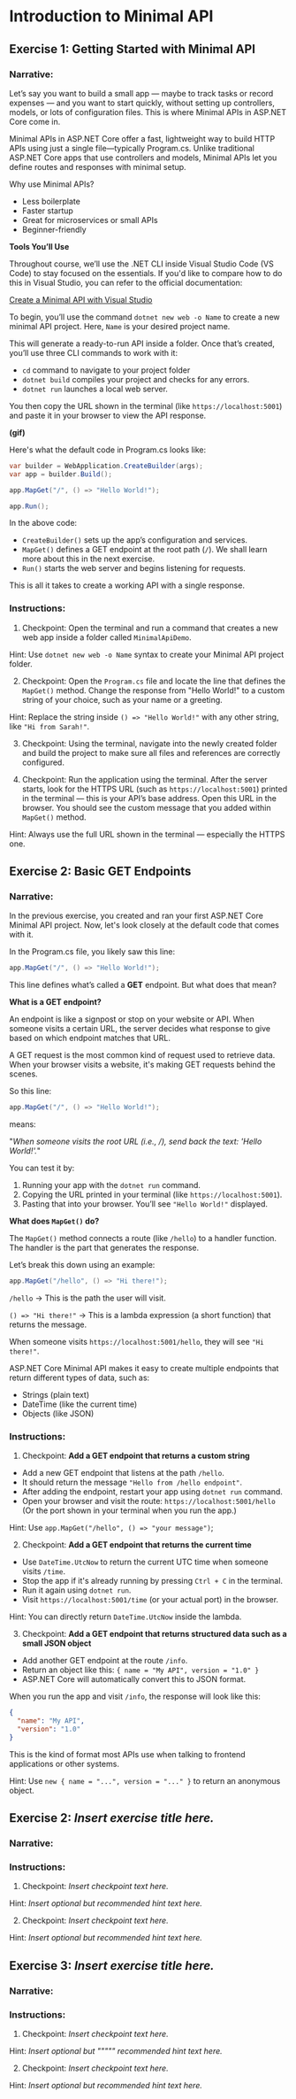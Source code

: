 # Introduction to Minimal API

## Exercise 1: Getting Started with Minimal API

### Narrative:

Let’s say you want to build a small app — maybe to track tasks or record expenses — and you want to start quickly, without setting up controllers, models, or lots of configuration files. This is where Minimal APIs in ASP.NET Core come in.

Minimal APIs in ASP.NET Core offer a fast, lightweight way to build HTTP APIs using just a single file—typically Program.cs. Unlike traditional ASP.NET Core apps that use controllers and models, Minimal APIs let you define routes and responses with minimal setup.

Why use Minimal APIs?
- Less boilerplate
- Faster startup
- Great for microservices or small APIs
- Beginner-friendly

**Tools You’ll Use**

Throughout course, we’ll use the .NET CLI inside Visual Studio Code (VS Code) to stay focused on the essentials. If you'd like to compare how to do this in Visual Studio, you can refer to the official documentation:

[Create a Minimal API with Visual Studio](https://learn.microsoft.com/en-us/aspnet/core/tutorials/min-web-api?view=aspnetcore-8.0&tabs=visual-studio)

To begin, you’ll use the command `dotnet new web -o Name` to create a new minimal API project. Here, `Name` is your desired project name.

This will generate a ready-to-run API inside a folder. Once that’s created, you’ll use three CLI commands to work with it:

- `cd` command to navigate to your project folder
- `dotnet build` compiles your project and checks for any errors.
- `dotnet run` launches a local web server.

You then copy the URL shown in the terminal (like `https://localhost:5001`) and paste it in your browser to view the API response.

**(gif)**

Here's what the default code in Program.cs looks like:

```csharp
var builder = WebApplication.CreateBuilder(args);
var app = builder.Build();

app.MapGet("/", () => "Hello World!");

app.Run();
```

In the above code:

- `CreateBuilder()` sets up the app’s configuration and services.
- `MapGet()` defines a GET endpoint at the root path (`/`). We shall learn more about this in the next exercise.
- `Run()` starts the web server and begins listening for requests.

This is all it takes to create a working API with a single response.


### Instructions:

1. Checkpoint: Open the terminal and run a command that creates a new web app inside a folder called `MinimalApiDemo`.

Hint: Use `dotnet new web -o Name` syntax to create your Minimal API project folder.
   
2. Checkpoint: Open the `Program.cs` file and locate the line that defines the `MapGet()` method. Change the response from "Hello World!" to a custom string of your choice, such as your name or a greeting. 

Hint: Replace the string inside `() => "Hello World!"` with any other string, like `"Hi from Sarah!"`.

3. Checkpoint: Using the terminal, navigate into the newly created folder and build the project to make sure all files and references are correctly configured. 

4. Checkpoint: Run the application using the terminal. After the server starts, look for the HTTPS URL (such as `https://localhost:5001`) printed in the terminal — this is your API’s base address. Open this URL in the browser. You should see the custom message that you added within `MapGet()` method.

Hint: Always use the full URL shown in the terminal — especially the HTTPS one.


## Exercise 2: Basic GET Endpoints 

### Narrative:
In the previous exercise, you created and ran your first ASP.NET Core Minimal API project. Now, let's look closely at the default code that comes with it.

In the Program.cs file, you likely saw this line:

```csharp
app.MapGet("/", () => "Hello World!");
```

This line defines what’s called a **GET** endpoint. But what does that mean?

**What is a GET endpoint?**

An endpoint is like a signpost or stop on your website or API. When someone visits a certain URL, the server decides what response to give based on which endpoint matches that URL.

A GET request is the most common kind of request used to retrieve data. When your browser visits a website, it's making GET requests behind the scenes.

So this line:

```csharp
app.MapGet("/", () => "Hello World!");
```

means:

"*When someone visits the root URL (i.e., /), send back the text: 'Hello World!'.*"

You can test it by:

1. Running your app with the `dotnet run` command.
2. Copying the URL printed in your terminal (like `https://localhost:5001`).
3. Pasting that into your browser. You’ll see `"Hello World!"` displayed.

**What does `MapGet()` do?**

The `MapGet()` method connects a route (like `/hello`) to a handler function. The handler is the part that generates the response.

Let’s break this down using an example:

```csharp
app.MapGet("/hello", () => "Hi there!");
```

`/hello` &rarr; This is the path the user will visit.

`() => "Hi there!"` &rarr; This is a lambda expression (a short function) that returns the message.

When someone visits `https://localhost:5001/hello`, they will see `"Hi there!"`.

ASP.NET Core Minimal API makes it easy to create multiple endpoints that return different types of data, such as:
* Strings (plain text)
* DateTime (like the current time)
* Objects (like JSON)

### Instructions:

1. Checkpoint: **Add a GET endpoint that returns a custom string**
 
- Add a new GET endpoint that listens at the path `/hello`.
- It should return the message `"Hello from /hello endpoint"`.
- After adding the endpoint, restart your app using `dotnet run` command.
- Open your browser and visit the route:
  `https://localhost:5001/hello` (Or the port shown in your terminal when you run the app.)


Hint: Use `app.MapGet("/hello", () => "your message")`;

2. Checkpoint: **Add a GET endpoint that returns the current time**

- Use `DateTime.UtcNow` to return the current UTC time when someone visits `/time`.
- Stop the app if it's already running by pressing `Ctrl + C` in the terminal.
- Run it again using `dotnet run`.
- Visit `https://localhost:5001/time` (or your actual port) in the browser.

Hint: You can directly return `DateTime.UtcNow` inside the lambda.

3. Checkpoint: **Add a GET endpoint that returns structured data such as a small JSON object**

- Add another GET endpoint at the route `/info`.
- Return an object like this: `{ name = "My API", version = "1.0" }`
- ASP.NET Core will automatically convert this to JSON format.

When you run the app and visit `/info`, the response will look like this:

```json
{
  "name": "My API",
  "version": "1.0"
}
```
This is the kind of format most APIs use when talking to frontend applications or other systems.

Hint: Use `new { name = "...", version = "..." }` to return an anonymous object.

## Exercise 2: _Insert exercise title here._

### Narrative:

### Instructions:

1. Checkpoint: _Insert checkpoint text here._

Hint: _Insert optional but recommended hint text here._

2. Checkpoint: _Insert checkpoint text here._

Hint: _Insert optional but recommended hint text here._

## Exercise 3: _Insert exercise title here._

### Narrative:

### Instructions:

1. Checkpoint: _Insert checkpoint text here._

Hint: _Insert optional but """"" recommended hint text here._

2. Checkpoint: _Insert checkpoint text here._

Hint: _Insert optional but recommended hint text here._

